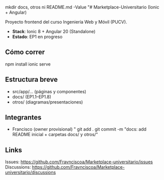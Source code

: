 mkdir docs, otros
ni README.md -Value "# Marketplace-Universitario (Ionic + Angular)

Proyecto frontend del curso Ingeniería Web y Móvil (PUCV).
- **Stack**: Ionic 8 + Angular 20 (Standalone)
- **Estado**: EP1 en progreso

## Cómo correr
npm install
ionic serve

## Estructura breve
- src/app/... (páginas y componentes)
- docs/ (EP1.1–EP1.8)
- otros/ (diagramas/presentaciones)

## Integrantes
- Francisco (owner provisional)
"
git add .
git commit -m "docs: add README inicial + carpetas docs/ y otros/"
## Links
Issues: https://github.com/Fravnciscoa/Marketplace-universitario/issues
Discussions: https://github.com/Fravnciscoa/Marketplace-universitario/discussions
